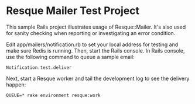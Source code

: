 Resque Mailer Test Project
==========================

This sample Rails project illustrates usage of Resque::Mailer. It's also used for sanity checking when reporting or investigating an error condition.

Edit app/mailers/notification.rb to set your local address for testing and make sure Redis is running. Then, start the Rails console. In Rails console, use the following command to queue a sample email:

    Notification.test.deliver

Next, start a Resque worker and tail the development log to see the delivery happen:

    QUEUE=* rake environment resque:work
